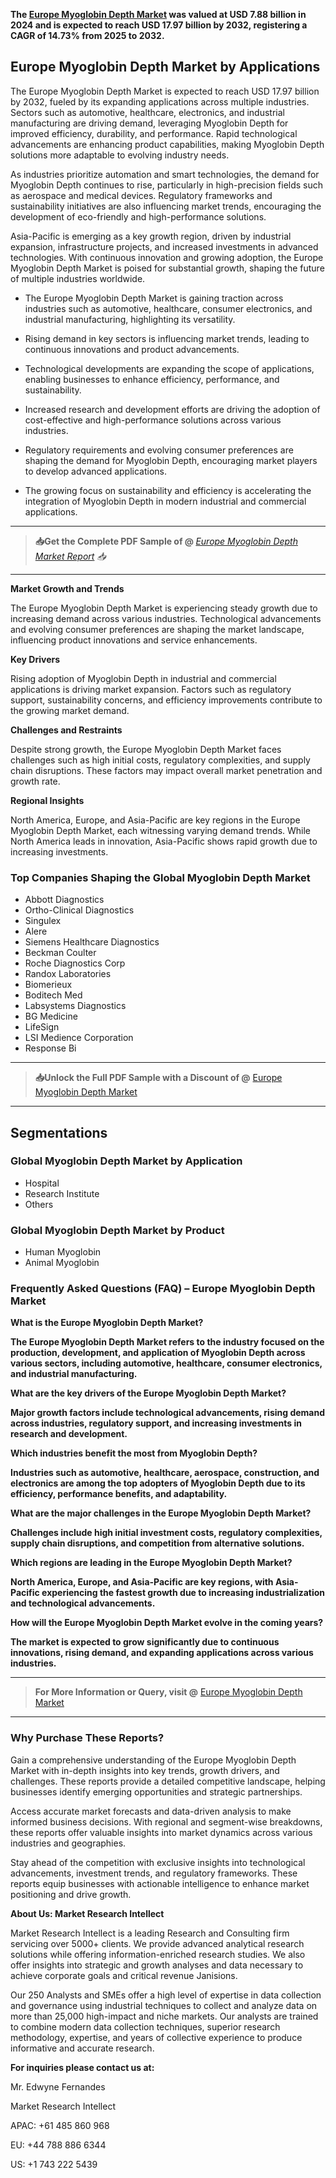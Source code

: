 <p><strong>The <a href="https://www.marketresearchintellect.com/download-sample/?rid=237251&amp;utm_source=Pulse-April-Europe&amp;utm_medium=852">Europe Myoglobin Depth Market</a> was valued at USD 7.88 billion in 2024 and is expected to reach USD 17.97 billion by 2032, registering a CAGR of 14.73% from 2025 to 2032.</strong></p><h2>Europe Myoglobin Depth Market by Applications&nbsp;</h2><p><p>The Europe Myoglobin Depth Market is expected to reach USD 17.97 billion by 2032, fueled by its expanding applications across multiple industries. Sectors such as automotive, healthcare, electronics, and industrial manufacturing are driving demand, leveraging Myoglobin Depth for improved efficiency, durability, and performance. Rapid technological advancements are enhancing product capabilities, making Myoglobin Depth solutions more adaptable to evolving industry needs.</p><p>As industries prioritize automation and smart technologies, the demand for Myoglobin Depth continues to rise, particularly in high-precision fields such as aerospace and medical devices. Regulatory frameworks and sustainability initiatives are also influencing market trends, encouraging the development of eco-friendly and high-performance solutions.</p><p>Asia-Pacific is emerging as a key growth region, driven by industrial expansion, infrastructure projects, and increased investments in advanced technologies. With continuous innovation and growing adoption, the Europe Myoglobin Depth Market is poised for substantial growth, shaping the future of multiple industries worldwide.</p></p><ul><li><p>The Europe Myoglobin Depth Market is gaining traction across industries such as automotive, healthcare, consumer electronics, and industrial manufacturing, highlighting its versatility.</p></li><li><p>Rising demand in key sectors is influencing market trends, leading to continuous innovations and product advancements.</p></li><li><p>Technological developments are expanding the scope of applications, enabling businesses to enhance efficiency, performance, and sustainability.</p></li><li><p>Increased research and development efforts are driving the adoption of cost-effective and high-performance solutions across various industries.</p></li><li><p>Regulatory requirements and evolving consumer preferences are shaping the demand for Myoglobin Depth, encouraging market players to develop advanced applications.</p></li><li><p>The growing focus on sustainability and efficiency is accelerating the integration of Myoglobin Depth in modern industrial and commercial applications.</p></li></ul><hr /><blockquote><p><strong><span class="font-[700]">📥Get the Complete PDF Sample of @ </span></strong><em><span class="font-[700]"><a href="https://www.marketresearchintellect.com/download-sample/?rid=237251&amp;utm_source=Pulse-April-Europe&amp;utm_medium=852" target="_blank" data-tracking-control-name="article-ssr-frontend-pulse_little-text-block" data-tracking-will-navigate="" data-test-link="">Europe Myoglobin Depth Market Report</a>&nbsp;📥</span></em></p></blockquote><hr /><p class="" data-start="77" data-end="360"><strong data-start="77" data-end="105">Market Growth and Trends</strong></p><p class="" data-start="77" data-end="360">The Europe Myoglobin Depth Market is experiencing steady growth due to increasing demand across various industries. Technological advancements and evolving consumer preferences are shaping the market landscape, influencing product innovations and service enhancements.</p><p class="" data-start="362" data-end="606"><strong data-start="362" data-end="377">Key Drivers</strong></p><p class="" data-start="362" data-end="606">Rising adoption of Myoglobin Depth in industrial and commercial applications is driving market expansion. Factors such as regulatory support, sustainability concerns, and efficiency improvements contribute to the growing market demand.</p><p class="" data-start="608" data-end="849"><strong data-start="608" data-end="637">Challenges and Restraints</strong></p><p class="" data-start="608" data-end="849">Despite strong growth, the Europe Myoglobin Depth Market faces challenges such as high initial costs, regulatory complexities, and supply chain disruptions. These factors may impact overall market penetration and growth rate.</p><p class="" data-start="851" data-end="1095"><strong data-start="851" data-end="872">Regional Insights</strong></p><p class="" data-start="851" data-end="1095">North America, Europe, and Asia-Pacific are key regions in the Europe Myoglobin Depth Market, each witnessing varying demand trends. While North America leads in innovation, Asia-Pacific shows rapid growth due to increasing investments.</p><p><h3>Top Companies Shaping the Global Myoglobin Depth Market </h3><ul><li>Abbott Diagnostics</li><li>Ortho-Clinical Diagnostics</li><li>Singulex</li><li>Alere</li><li>Siemens Healthcare Diagnostics</li><li>Beckman Coulter</li><li>Roche Diagnostics Corp</li><li>Randox Laboratories</li><li>Biomerieux</li><li>Boditech Med</li><li>Labsystems Diagnostics</li><li>BG Medicine</li><li>LifeSign</li><li>LSI Medience Corporation</li><li>Response Bi</li></ul></p><hr /><blockquote><p><strong>📥Unlock the Full PDF Sample with a Discount of @</strong> <a href="https://www.marketresearchintellect.com/ask-for-discount/?rid=237251&amp;utm_source=Pulse-April-Europe&amp;utm_medium=852">Europe Myoglobin Depth Market</a></p></blockquote><hr /><p><h2>Segmentations</h2><h3>Global Myoglobin Depth Market by Application</h3><ul><li>Hospital</li><li>Research Institute</li><li>Others</li></ul><h3>Global Myoglobin Depth Market by Product</h3><ul><li>Human Myoglobin</li><li>Animal Myoglobin</li></ul></p><h3><strong>Frequently Asked Questions (FAQ) &ndash; Europe Myoglobin Depth Market</strong></h3><p><strong>What is the Europe Myoglobin Depth Market?</strong></p><p><strong>The Europe Myoglobin Depth Market refers to the industry focused on the production, development, and application of Myoglobin Depth across various sectors, including automotive, healthcare, consumer electronics, and industrial manufacturing.</strong></p><p><strong>What are the key drivers of the Europe Myoglobin Depth Market?</strong></p><p><strong>Major growth factors include technological advancements, rising demand across industries, regulatory support, and increasing investments in research and development.</strong></p><p><strong>Which industries benefit the most from Myoglobin Depth?</strong></p><p><strong>Industries such as automotive, healthcare, aerospace, construction, and electronics are among the top adopters of Myoglobin Depth due to its efficiency, performance benefits, and adaptability.</strong></p><p><strong>What are the major challenges in the Europe Myoglobin Depth Market?</strong></p><p><strong>Challenges include high initial investment costs, regulatory complexities, supply chain disruptions, and competition from alternative solutions.</strong></p><p><strong>Which regions are leading in the Europe Myoglobin Depth Market?</strong></p><p><strong>North America, Europe, and Asia-Pacific are key regions, with Asia-Pacific experiencing the fastest growth due to increasing industrialization and technological advancements.</strong></p><p><strong>How will the Europe Myoglobin Depth Market evolve in the coming years?</strong></p><p><strong>The market is expected to grow significantly due to continuous innovations, rising demand, and expanding applications across various industries.</strong></p><hr /><blockquote><p><span class="font-[700]"><strong>For More Information or Query, visit&nbsp;@</strong>&nbsp;</span><span class="font-[700]"><a href="https://www.marketresearchintellect.com/product/global-myoglobin-depth-market-size-and-forecast/?utm_source=Linkedin&utm_medium=852" target="_blank" data-tracking-control-name="article-ssr-frontend-pulse_little-text-block" data-tracking-will-navigate="" data-test-link="">Europe Myoglobin Depth Market</a></span></p></blockquote><hr /><h3><strong data-start="0" data-end="31">Why Purchase These Reports?</strong></h3><p class="" data-start="35" data-end="297">Gain a comprehensive understanding of the Europe Myoglobin Depth Market with in-depth insights into key trends, growth drivers, and challenges. These reports provide a detailed competitive landscape, helping businesses identify emerging opportunities and strategic partnerships.</p><p class="" data-start="299" data-end="540">Access accurate market forecasts and data-driven analysis to make informed business decisions. With regional and segment-wise breakdowns, these reports offer valuable insights into market dynamics across various industries and geographies.</p><p class="" data-start="542" data-end="784">Stay ahead of the competition with exclusive insights into technological advancements, investment trends, and regulatory frameworks. These reports equip businesses with actionable intelligence to enhance market positioning and drive growth.</p><p><strong><span class="font-[700]">About Us: Market Research Intellect</span></strong></p><p><span class="">Market Research Intellect is a leading Research and Consulting firm servicing over 5000+ clients. We provide advanced analytical research solutions while offering information-enriched research studies.&nbsp;</span>We also offer insights into strategic and growth analyses and data necessary to achieve corporate goals and critical revenue Janisions.</p><p><span class="">Our 250 Analysts and SMEs offer a high level of expertise in data collection and governance using industrial techniques to collect and analyze data on more than 25,000 high-impact and niche markets. Our analysts are trained to combine modern data collection techniques, superior research methodology, expertise, and years of collective experience to produce informative and accurate research.</span></p><p><strong>For inquiries please contact us at:</strong></p><p>Mr. Edwyne Fernandes</p><p>Market Research Intellect</p><p>APAC: +61 485 860 968</p><p>EU: +44 788 886 6344</p><p>US: +1 743 222 5439</p>